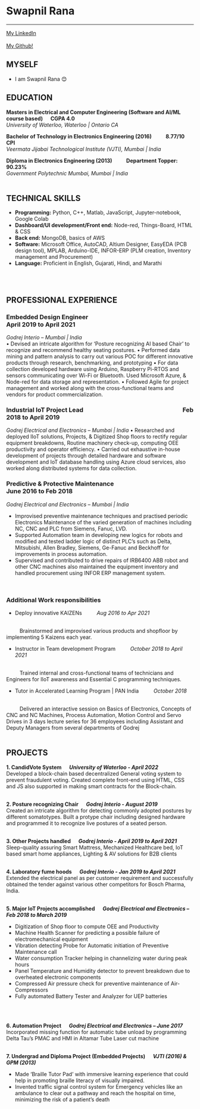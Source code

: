 # **Swapnil Rana**
---

[My LinkedIn](https://www.linkedin.com/in/swapnil-rana)
<br/>
<br/>
[My Github!](https://github.com/swapnilrana) 


## **MYSELF**
- I am Swapnil Rana 😊

## **EDUCATION**
**Masters in Electrical and Computer Engineering (Software and AI/ML course based)  &emsp; CGPA 4.0**
<br/>
*University of Waterloo, Waterloo | Ontario CA*
<br/>

**Bachelor of Technology in Electronics Engineering (2016) &emsp; &emsp; 8.77/10 CPI**
<br/>
*Veermata Jijabai Technological Institute (VJTI), Mumbai | India*
<br/>

**Diploma in Electronics Engineering (2013)  &emsp; &emsp; Department Topper: 90.23%**
<br/>
*Government Polytechnic Mumbai, Mumbai | India*
<br/>
<br/>

## **TECHNICAL SKILLS**
- **Programming:** Python, C++, Matlab, JavaScript, Jupyter-notebook, Google Colab
- **Dashboard/UI development/Front end:** Node-red, Things-Board, HTML & CSS
- **Back end:** MongoDB, basics of AWS
- **Software:** Microsoft Office, AutoCAD, Altium Designer, EasyEDA (PCB design tool), MPLAB, Arduino-IDE, INFOR-ERP (PLM creation, Inventory management and Procurement)
- **Language:** Proficient in English, Gujarati, Hindi, and Marathi
<br/>
<br/>

## **PROFESSIONAL EXPERIENCE**
### **Embedded Design Engineer**     &emsp; &emsp; &emsp; &emsp; &emsp; &emsp; &emsp; &emsp; &emsp; &emsp; &emsp; &emsp; April 2019 to April 2021
*Godrej Interio – Mumbai | India*					        
•	Devised an intricate algorithm for ‘Posture recognizing AI based Chair’ to recognize and recommend healthy seating postures.
•	Performed data mining and pattern analysis to carry out various POC for different innovative products through research, benchmarking, and prototyping
•	For data collection developed hardware using Arduino, Raspberry Pi-RTOS and sensors communicating over Wi-Fi or Bluetooth. Used Microsoft Azure, & Node-red for data storage and representation. 
•	Followed Agile for project management and worked along with the cross-functional teams and vendors for product commercialization. 

### **Industrial IoT Project Lead**   	&emsp; &emsp; &emsp; &emsp; &emsp; &emsp;	&emsp; &emsp; &emsp; &emsp; &emsp; &emsp; &emsp;  Feb 2018 to April 2019
*Godrej Electrical and Electronics – Mumbai | India*
•	Researched and deployed IIoT solutions, Projects, & Digitized Shop floors to rectify regular equipment breakdowns, Routine machinery check-up, computing OEE productivity and operator efficiency.
•	Carried out exhaustive in-house development of projects through detailed hardware and software development and IoT database handling using Azure cloud services, also worked along distributed systems for data collection.

### **Predictive & Protective Maintenance**      &emsp; &emsp; &emsp; &emsp; &emsp; &emsp; &emsp; &emsp; &emsp;           June 2016 to Feb 2018
*Godrej Electrical and Electronics – Mumbai | India*
-	Improvised preventive maintenance techniques and practised periodic Electronics Maintenance of the varied generation of machines including NC, CNC and PLC from Siemens, Fanuc, LVD.
-	Supported Automation team in developing new logics for robots and modified and tested ladder logic of distinct PLC’s such as Delta, Mitsubishi, Allen Bradley, Siemens, Ge-Fanuc and Beckhoff for improvements in process automation. 
-	Supervised and contributed to drive repairs of IRB6400 ABB robot and other CNC machines also maintained the equipment inventory and handled procurement using INFOR ERP management system.
<br/>


### **Additional Work responsibilities** 
- Deploy innovative KAIZENs     &emsp; &emsp;     *Aug 2016 to Apr 2021*
<br/>
&emsp; &emsp; Brainstormed and improvised various products and shopfloor by implementing 5 Kaizens each year.
<br/>

- Instructor in Team development Program &emsp; &emsp;  *October 2018 to April 2021*
<br/>
 &emsp; &emsp; Trained internal and cross-functional teams of technicians and Engineers for IIoT awareness and Essential C programming techniques.
<br/>

- Tutor in Accelerated Learning Program | PAN India				 &emsp; &emsp;         *October 2018*
<br/>
 &emsp; &emsp; Delivered an interactive session on Basics of Electronics, Concepts of CNC and NC Machines, Process Automation, Motion Control and Servo Drives in 3 days lecture series for 36 employees including Assistant and Deputy Managers from several departments of Godrej
<br/>
<br/>


## **PROJECTS** 
**1. CandidVote System  	&emsp;		 					*University of Waterloo - April 2022***
<br/>
Developed a block-chain based decentralized General voting system to prevent fraudulent voting. Created complete front-end using HTML, CSS and JS also supported in making smart contracts for the Block-chain.
<br/>
<br/>

**2. Posture recognizing Chair  		&emsp;				  	           *Godrej Interio - August 2019***
<br/>
Created an intricate algorithm for detecting commonly adopted postures by different somatotypes. Built a protype chair including designed hardware and programmed it to recognize live postures of a seated person.
<br/>
<br/>

**3. Other Projects handled 				&emsp;		    *Godrej Interio - April 2019 to April 2021***
<br/>
Sleep-quality assuring Smart Mattress, Mechanized Healthcare bed, IoT based smart home appliances, Lighting & AV solutions for B2B clients
<br/>
<br/>

**4. Laboratory fume hoods 				&emsp;		     *Godrej Interio - Jan 2019 to April 2021***
<br/>
Extended the electrical panel as per customer requirement and successfully obtained the tender against various other competitors for Bosch Pharma, India. 
<br/>
<br/>

**5. Major IoT Projects accomplished 		 &emsp;         *Godrej Electrical and Electronics – Feb 2018 to March 2019***
-	Digitization of Shop floor to compute OEE and Productivity 
- Machine Health Scanner for predicting a possible failure of electromechanical equipment 
- Vibration detecting Probe for Automatic initiation of Preventive Maintenance call
-	Water consumption Tracker helping in channelizing water during peak hours
-	Panel Temperature and Humidity detector to prevent breakdown due to overheated electronic components
-	Compressed Air pressure check for preventive maintenance of Air-Compressors
-	Fully automated Battery Tester and Analyzer for UEP batteries
<br/>
<br/>

**6. Automation Project 					&emsp;         *Godrej Electrical and Electronics – June 2017***
<br/>
Incorporated missing function for automatic tube unload by programming Delta Tau’s PMAC and HMI in Altamar Tube Laser cut machine
<br/>
<br/>

**7. Undergrad and Diploma Project (Embedded Projects)		&emsp;		  *VJTI (2016) & GPM (2013)***
- Made ‘Braille Tutor Pad’ with immersive learning experience that could help in promoting braille literacy of visually impaired.
-	Invented traffic signal control system for Emergency vehicles like an ambulance to clear out a pathway and reach the hospital on time, minimizing the risk of a patient’s death
<br/>

